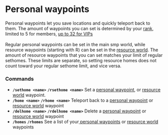 # Personal waypoints

Personal waypoints let you save locations and quickly teleport back to them. The amount of waypoints you can set is determined by your [rank](../../general/ranks.md), limited to 5 for members, [up to 32 for VIPs](broken-reference)\
\
Regular personal waypoints can be set in the main smp world, while resource waypoints (starting with R) can be set in the [resource world](../resource-world.md). The amount of resource waypoints that you can set matches your limit of regular sethomes. These limits are separate, so setting resource homes does not count toward your regular sethome limit, and vice versa.

### Commands

* **`/sethome <name>`** **`/rsethome <name>`** Set a [personal waypoint](broken-reference), or [resource world](../resource-world.md) waypoint.&#x20;
* **`/home <name>`** **`/rhome <name>`** Teleport back to a [personal waypoint](personal-waypoints.md) or [resource world](../resource-world.md) waypoint
* **`/delhome <name>`** **`/rdelhome <name>`** Delete a [personal waypoint](personal-waypoints.md) or [resource world](../resource-world.md) waypoint
* **`/homes`** **`/rhomes`** See a list of your[ personal waypoints](personal-waypoints.md) or [resource world](../resource-world.md) waypoints
